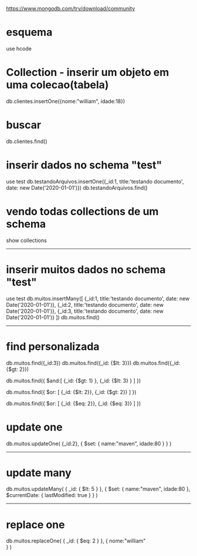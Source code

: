 https://www.mongodb.com/try/download/community

# esquema
use hcode

# Collection - inserir um objeto em uma colecao(tabela)
db.clientes.insertOne({nome:"william", idade:18})

# buscar
db.clientes.find()

# inserir dados no schema "test"
use test
db.testandoArquivos.insertOne({_id:1, title:'testando documento', date: new Date('2020-01-01')})
db.testandoArquivos.find()


# vendo todas collections de um schema
show collections

------------------------------------------------------------------------------

# inserir muitos dados no schema "test"
use test
db.muitos.insertMany([
 {_id:1, title:'testando documento', date: new Date('2020-01-01')},
 {_id:2, title:'testando documento', date: new Date('2020-01-01')},
 {_id:3, title:'testando documento', date: new Date('2020-01-01')}
])
db.muitos.find()

------------------------------------------------------------------------------
# find personalizada
db.muitos.find({_id:3})
db.muitos.find({_id: {$lt: 3}})
db.muitos.find({_id: {$gt: 2}})

db.muitos.find({
    $and:[
        {_id: {$gt: 1} },
        {_id: {$lt: 3} }
    ] 
})

db.muitos.find({
    $or: [
        {_id: {$lt: 2}},
        {_id: {$gt: 2}}
    ]
})

db.muitos.find({
    $or: [
        {_id: {$eq: 2}},
        {_id: {$eq: 3}}
    ]
})

# update one
db.muitos.updateOne(
    {_id:2}, 
    {
        $set: {
            name:"maven", 
            idade:80
        } 
    }
)

------------------------------------------------------------------------------
# update many
db.muitos.updateMany(
    {
        _id: { $lt: 5 } 
    }, 
    {
        $set: {
            name:"maven", 
            idade:80
        },
        $currentDate: { lastModified: true }
    }
)

------------------------------------------------------------------------------
# replace one
db.muitos.replaceOne(
    {
        _id: { $eq: 2 } 
    }, 
    {
        nome:"william"        
    }
)